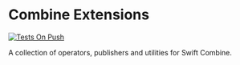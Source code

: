 # Combine Extensions

[![Tests On Push](https://github.com/dsk1306/combineExtensions/actions/workflows/tests-on-push.yml/badge.svg?branch=dev&event=push)](https://github.com/dsk1306/combineExtensions/actions/workflows/tests-on-push.yml)

A collection of operators, publishers and utilities for Swift Combine.
